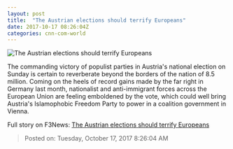 ```yaml
---
layout: post
title:  "The Austrian elections should terrify Europeans"
date: 2017-10-17 08:26:04Z
categories: cnn-com-world
---
```


![The Austrian elections should terrify Europeans](http://cdn.cnn.com/cnnnext/dam/assets/171012113534-austrianelection-topimage-super-tease.jpg)

The commanding victory of populist parties in Austria's national election on Sunday is certain to reverberate beyond the borders of the nation of 8.5 million. Coming on the heels of record gains made by the far right in Germany last month, nationalist and anti-immigrant forces across the European Union are feeling emboldened by the vote, which could well bring Austria's Islamophobic Freedom Party to power in a coalition government in Vienna.


Full story on F3News: [The Austrian elections should terrify Europeans](http://www.f3nws.com/n/kJmjCF)

> Posted on: Tuesday, October 17, 2017 8:26:04 AM
